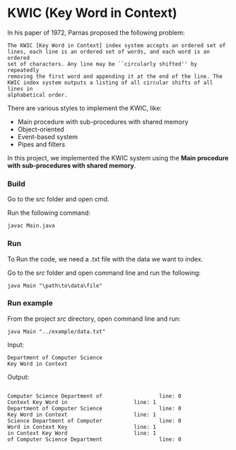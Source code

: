 # KWIC (Key Word in Context)

In his paper of 1972, Parnas proposed the following problem:

    The KWIC [Key Word in Context] index system accepts an ordered set of 
    lines, each line is an ordered set of words, and each word is an ordered
    set of characters. Any line may be ``circularly shifted'' by repeatedly
    removing the first word and appending it at the end of the line. The
    KWIC index system outputs a listing of all circular shifts of all lines in
    alphabetical order.

There are various styles to implement the KWIC, like:

* Main procedure with sub-procedures with shared memory
* Object-oriented
* Event-based system
* Pipes and filters

In this project, we implemented the KWIC system using the **Main procedure with sub-procedures with shared memory**.

### Build

Go to the _src_ folder and open cmd.

Run the following command:

    javac Main.java

### Run

To Run the code, we need a .txt file with the data we want to index.

Go to the _src_ folder and open command line and run the following:

    java Main "\path\to\data\file"


### Run example

From the project _src_ directory, open command line and run:

    java Main "../example/data.txt"

Input:

```
Department of Computer Science
Key Word in Context
```

Output:

```

Computer Science Department of                  line: 0
Context Key Word in                     line: 1
Department of Computer Science                  line: 0
Key Word in Context                     line: 1
Science Department of Computer                  line: 0
Word in Context Key                     line: 1
in Context Key Word                     line: 1
of Computer Science Department                  line: 0

```
